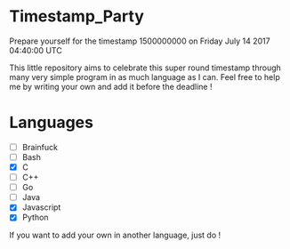 # Timestamp_Party
Prepare yourself for the timestamp 1500000000 on Friday July 14 2017 04:40:00 UTC

This little repository aims to celebrate this super round timestamp through many very simple program in as much language as I can.
Feel free to help me by writing your own and add it before the deadline !

# Languages
- [ ] Brainfuck
- [ ] Bash
- [x] C
- [ ] C++
- [ ] Go
- [ ] Java
- [x] Javascript
- [x] Python

If you want to add your own in another language, just do !
